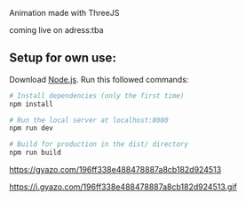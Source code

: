 Animation made with ThreeJS

coming live on adress:tba


## Setup for own use:

Download [Node.js](https://nodejs.org/en/download/).
Run this followed commands:

``` bash
# Install dependencies (only the first time)
npm install

# Run the local server at localhost:8080
npm run dev

# Build for production in the dist/ directory
npm run build
```
https://gyazo.com/196ff338e488478887a8cb182d924513

https://i.gyazo.com/196ff338e488478887a8cb182d924513.gif
